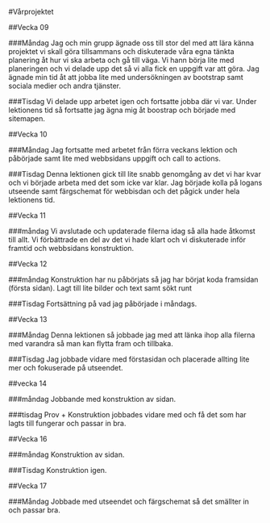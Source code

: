 #Vårprojektet


##Vecka 09

###Måndag
Jag och min grupp ägnade oss till stor del med att lära känna projektet vi skall göra tillsammans och diskuterade våra egna tänkta planering åt hur vi ska arbeta och gå till väga. Vi hann börja lite med planeringen och vi delade upp det så vi alla fick en uppgift var att göra. Jag ägnade min tid åt att jobba lite med undersökningen av bootstrap samt sociala medier och andra tjänster.

###Tisdag
Vi delade upp arbetet igen och fortsatte jobba där vi var. Under lektionens tid så fortsatte jag ägna mig åt boostrap och började med sitemapen.


##Vecka 10

###Måndag
Jag fortsatte med arbetet från förra veckans lektion och påbörjade samt lite med webbsidans uppgift och call to actions.

###Tisdag
Denna lektionen gick till lite snabb genomgång av det vi har kvar och vi började arbeta med det som icke var klar. Jag började kolla på logans utseende samt färgschemat för webbisdan och det pågick under hela lektionens tid.

##Vecka 11

###måndag
Vi avslutade och updaterade filerna idag så alla hade åtkomst till allt. Vi förbättrade en del av det vi hade klart och vi diskuterade inför framtid och webbsidans konstruktion.

##Vecka 12

###måndag
Konstruktion har nu påbörjats så jag har börjat koda framsidan (första sidan). Lagt till lite bilder och text samt sökt runt

###Tisdag
Fortsättning på vad jag påbörjade i måndags.

##Vecka 13

###Måndag
Denna lektionen så jobbade jag med att länka ihop alla filerna med varandra så man kan flytta fram och tillbaka.

###Tisdag
Jag jobbade vidare med förstasidan och placerade allting lite mer och fokuserade på utseendet.

##vecka 14

###måndag
Jobbande med konstruktion av sidan.

###tisdag
Prov + Konstruktion jobbades vidare med och få det som har lagts till fungerar och passar in bra.

##Vecka 16

###måndag
Konstruktion av sidan.

###Tisdag
Konstruktion igen.

##Vecka 17

###Måndag
Jobbade med utseendet och färgschemat så det smällter in och passar bra.
